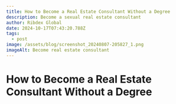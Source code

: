 ```yaml
---
title: How to Become a Real Estate Consultant Without a Degree
description: Become a sexual real estate consultant
author: Ribdex Global
date: 2024-10-17T07:43:20.788Z
tags:
  - post
image: /assets/blog/screenshot_20240807-205827_1.png
imageAlt: Become real estate consultant
---
```

# How to Become a Real Estate Consultant Without a Degree